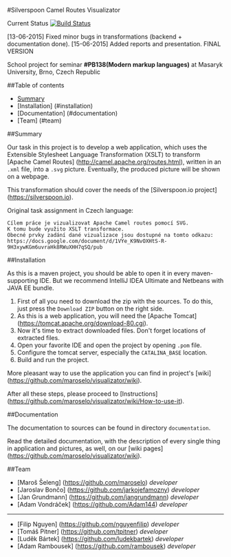 #Silverspoon Camel Routes Visualizator

Current Status
[![Build Status](https://travis-ci.org/maroselo/visualizator.svg?branch=master)](https://travis-ci.org/maroselo/visualizator)

[13-06-2015] Fixed minor bugs in transformations (backend + documentation done).
[15-06-2015] Added reports and presentation. FINAL VERSION

School project for seminar **#PB138(Modern markup languages)** at Masaryk University, Brno, Czech Republic

##Table of contents
- [Summary](#summary)
- [Installation] (#installation)
- [Documentation] (#documentation)
- [Team] (#team)

##Summary

Our task in this project is to develop a web application, which uses the Extensible Stylesheet Language Transformation (XSLT) to transform [Apache Camel Routes] (http://camel.apache.org/routes.html), written in an `.xml` file, into a `.svg` picture.
Eventually, the produced picture will be shown on a webpage.

This transformation should cover the needs of the [Silverspoon.io project] (https://silverspoon.io).

Original task assignment in Czech language:
```
Cílem práce je vizualizovat Apache Camel routes pomocí SVG.
K tomu bude využito XSLT transformace.
Obecné prvky zadání dané vizualizace jsou dostupné na tomto odkazu:
https://docs.google.com/document/d/1VYe_K9NvOXHtS-R-9H3xywKGm6uvraHk8RWuXHH7qSQ/pub
```

##Installation

As this is a maven project, you should be able to open it in every maven-supporting IDE. But we recommend IntelliJ IDEA Ultimate and Netbeans with JAVA EE bundle.

1. First of all you need to download the zip with the sources. To do this, just press the `Download ZIP` button on the right side.
2. As this is a web application, you will need the [Apache Tomcat] (https://tomcat.apache.org/download-80.cgi).
3. Now it's time to extract downloaded files. Don't forget locations of extracted files.
4. Open your favorite IDE and open the project by opening `.pom` file.
5. Configure the tomcat server, especially the `CATALINA_BASE` location.
6. Build and run the project.

More pleasant way to use the application you can find in project's [wiki] (https://github.com/maroselo/visualizator/wiki).

After all these steps, please proceed to [Instructions] (https://github.com/maroselo/visualizator/wiki/How-to-use-it).

##Documentation

The documentation to sources can be found in directory `documentation`.

Read the detailed documentation, with the description of every single thing in application and pictures, as well, on our [wiki pages] (https://github.com/maroselo/visualizator/wiki).

##Team

- [Maroš Šeleng] (https://github.com/maroselo) *developer*
- [Jaroslav Bončo] (https://github.com/jarkojefamozny) *developer*
- [Jan Grundmann] (https://github.com/jangrundmann) *developer*
- [Adam Vondráček] (https://github.com/Adam144) *developer*

***
- [Filip Nguyen] (https://github.com/nguyenfilip) *developer*
- [Tomáš Pitner] (https://github.com/tpitner) *developer*
- [Luděk Bártek] (https://github.com/ludekbartek) *developer*
- [Adam Rambousek] (https://github.com/rambousek) *developer*

